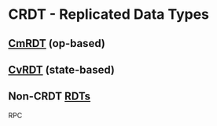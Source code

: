 CRDT - Replicated Data Types
============================

[CmRDT](#CmRDT) (op-based)
--------------------------

[CvRDT](#CvRDT) (state-based)
-----------------------------

Non-CRDT [RDTs](#RDT)
---------------------

RPC
